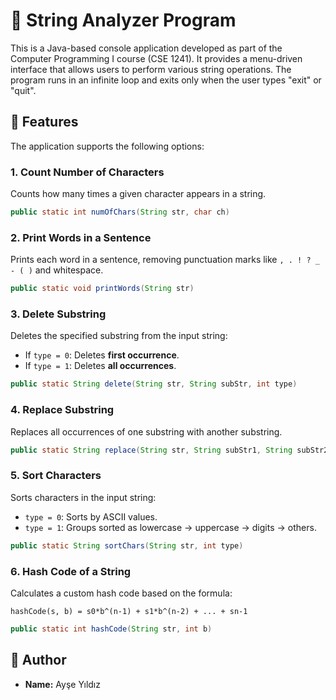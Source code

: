 # 🧵 String Analyzer Program 

This is a Java-based console application developed as part of the Computer Programming I course (CSE 1241). It provides a menu-driven interface that allows users to perform various string operations. The program runs in an infinite loop and exits only when the user types "exit" or "quit".

## 📌 Features

The application supports the following options:

### 1. Count Number of Characters
Counts how many times a given character appears in a string.

```java
public static int numOfChars(String str, char ch)
```
### 2. Print Words in a Sentence
Prints each word in a sentence, removing punctuation marks like `, . ! ? _ - ( )` and whitespace.

```java
public static void printWords(String str)
```

### 3. Delete Substring 
Deletes the specified substring from the input string:
- If `type = 0`: Deletes **first occurrence**.
- If `type = 1`: Deletes **all occurrences**.

```java
public static String delete(String str, String subStr, int type)
```

### 4. Replace Substring
Replaces all occurrences of one substring with another substring.

```java
public static String replace(String str, String subStr1, String subStr2)
```

### 5. Sort Characters
Sorts characters in the input string:
- `type = 0`: Sorts by ASCII values.
- `type = 1`: Groups sorted as lowercase → uppercase → digits → others.

```java
public static String sortChars(String str, int type)
```

### 6. Hash Code of a String
Calculates a custom hash code based on the formula:

```
hashCode(s, b) = s0*b^(n-1) + s1*b^(n-2) + ... + sn-1
```

```java
public static int hashCode(String str, int b)
```


## 👤 Author

- **Name:** Ayşe Yıldız  
